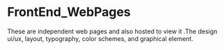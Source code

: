 # FrontEnd_WebPages
These are independent web pages and also hosted to view it .The design ui/ux, layout, typography, color schemes, and graphical element.
